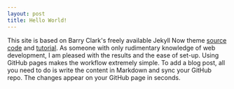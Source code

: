 ```yaml
---
layout: post
title: Hello World!
---
```

This site is based on Barry Clark's freely available Jekyll Now theme [source code](https://github.com/barryclark/jekyll-now) and [tutorial](https://www.smashingmagazine.com/2014/08/build-blog-jekyll-github-pages/). As someone with only rudimentary knowledge of web development, I am pleased with the results and the ease of set-up. Using GitHub pages makes the workflow extremely simple. To add a blog post, all you need to do is write the content in Markdown and sync your GitHub repo. The changes appear on your GitHub page in seconds.
